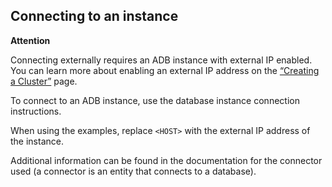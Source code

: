 ## Connecting to an instance

<warn>

**Attention**

Connecting externally requires an ADB instance with external IP enabled. You can learn more about enabling an external IP address on the [“Creating a Cluster”](../../adb-start/create-adb) page.

<warn>

To connect to an ADB instance, use the database instance connection instructions.

When using the examples, replace `<HOST>` with the external IP address of the instance.

Additional information can be found in the documentation for the connector used (a connector is an entity that connects to a database).
